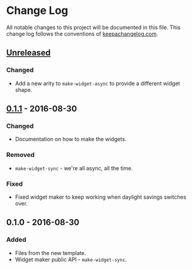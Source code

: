 # Change Log
All notable changes to this project will be documented in this file. This change log follows the conventions of [keepachangelog.com](http://keepachangelog.com/).

## [Unreleased]
### Changed
- Add a new arity to `make-widget-async` to provide a different widget shape.

## [0.1.1] - 2016-08-30
### Changed
- Documentation on how to make the widgets.

### Removed
- `make-widget-sync` - we're all async, all the time.

### Fixed
- Fixed widget maker to keep working when daylight savings switches over.

## 0.1.0 - 2016-08-30
### Added
- Files from the new template.
- Widget maker public API - `make-widget-sync`.

[Unreleased]: https://github.com/your-name/boot-lambda/compare/0.1.1...HEAD
[0.1.1]: https://github.com/your-name/boot-lambda/compare/0.1.0...0.1.1
